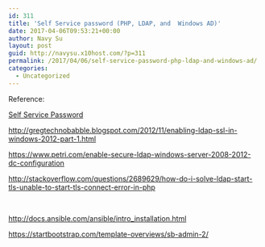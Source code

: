 ```yaml
---
id: 311
title: 'Self Service password (PHP, LDAP, and  Windows AD)'
date: 2017-04-06T09:53:21+00:00
author: Navy Su
layout: post
guid: http://navysu.x10host.com/?p=311
permalink: /2017/04/06/self-service-password-php-ldap-and-windows-ad/
categories:
  - Uncategorized
---
```

Reference:
  
<a href="http://ltb-project.org/wiki/documentation/self-service-password" target="_blank">Self Service Password</a>
  
<a href="http://gregtechnobabble.blogspot.com/2012/11/enabling-ldap-ssl-in-windows-2012-part-1.html" target="_blank">http://gregtechnobabble.blogspot.com/2012/11/enabling-ldap-ssl-in-windows-2012-part-1.html</a>
  
<a href="https://www.petri.com/enable-secure-ldap-windows-server-2008-2012-dc-configuration" target="_blank">https://www.petri.com/enable-secure-ldap-windows-server-2008-2012-dc-configuration</a>
  
<a href="http://stackoverflow.com/questions/2689629/how-do-i-solve-ldap-start-tls-unable-to-start-tls-connect-error-in-php" target="_blank">http://stackoverflow.com/questions/2689629/how-do-i-solve-ldap-start-tls-unable-to-start-tls-connect-error-in-php</a>

&nbsp;

http://docs.ansible.com/ansible/intro_installation.html

https://startbootstrap.com/template-overviews/sb-admin-2/

&nbsp;